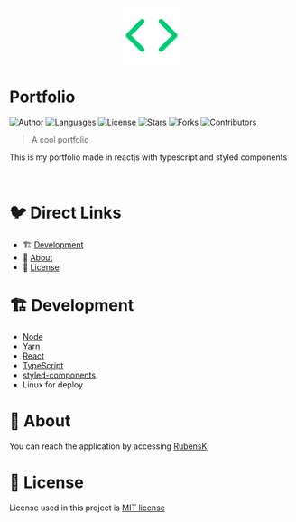 <p align="center">
   <img src="https://raw.githubusercontent.com/RubensKj/myportfolio/master/.github/code.png" width="100"/>
</p>

# Portfolio

[![Author](https://img.shields.io/badge/author-RubensKj-00cc74?style=flat-square)](https://github.com/RubensKj)
[![Languages](https://img.shields.io/github/languages/count/RubensKj/myportfolio?color=00cc74&style=flat-square)](#)
[![License](https://img.shields.io/github/license/RubensKj/myportfolio?color=00cc74&style=flat-square)](https://github.com/RubensKj/myportfolio/blob/master/LICENSE)
[![Stars](https://img.shields.io/github/stars/RubensKj/myportfolio?color=00cc74&style=flat-square)](https://github.com/RubensKj/myportfolio/stargazers)
[![Forks](https://img.shields.io/github/forks/RubensKj/myportfolio?color=00cc74&style=flat-square)](https://github.com/RubensKj/myportfolio/network/members)
[![Contributors](https://img.shields.io/github/contributors/RubensKj/myportfolio?color=00cc74&style=flat-square)](https://github.com/RubensKj/myportfolio/graphs/contributors)


> A cool portfolio

<p>This is my portfolio made in reactjs with typescript and styled components</p>

<!-- <p align="left"><img src="https://raw.githubusercontent.com/RubensKj/myportfolio/master/.github/admin.gif"/></p>
<p align="left"><img src="https://raw.githubusercontent.com/RubensKj/myportfolio/master/.github/admin.gif"/></p>
<p align="left"><img src="https://raw.githubusercontent.com/RubensKj/myportfolio/master/.github/code.svg"/></p> -->
<br/>

# 🐦 Direct Links
 * 🏗 [Development](#building_construction-Development)
 * 🚀 [About](#rocket-about)
 * 📕 [License](#closed_book-license)


# :building_construction: Development

- [Node](https://nodejs.org/en/)
- [Yarn](https://yarnpkg.com/)
- [React](https://reactjs.org/)
- [TypeScript](https://www.typescriptlang.org/)
- [styled-components](https://styled-components.com/)
- Linux for deploy

# :rocket: About

You can reach the application by accessing [RubensKj](rubenskj.com)

# :closed_book: License

License used in this project is [MIT license](https://github.com/RubensKj/myportfolio/blob/master/LICENSE)